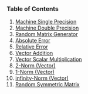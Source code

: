 ### Table of Contents

1. [Machine Single Precision](https://emilyblackb.github.io/math5610/Software_Manual/MachineErrorSinglePrecision)
2. [Machine Double Precision](https://emilyblackb.github.io/math5610/Software_Manual/MachineErrorDoublePrecision)
3. [Random Matrix Generator]()
4. [Absolute Error]()
5. [Relative Error]()
6. [Vector Addition]()
7. [Vector Scalar Multiplication]()
8. [2-Norm (Vector)]()
9. [1-Norm (Vector)]()
10. [infinity-Norm (Vector)]()
11. [Random Symmetric Matrix]()

